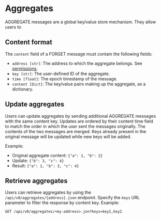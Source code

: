 # Aggregates

AGGREGATE messages are a global key/value store mechanism. They allow users to

## Content format

The `content` field of a FORGET message must contain the following fields:

- `address [str]`: The address to which the aggregate belongs. See [permissions](../permissions.md).
- `key [str]`: The user-defined ID of the aggregate.
- `time [float]`: The epoch timestamp of the message.
- `content [Dict]`: The key/value pairs making up the aggregate, as a dictionary.

## Update aggregates

Users can update aggregates by sending additional AGGREGATE messages with the same content key. 
Updates are ordered by their content time field to match the order in which the user sent the messages originally.
The contents of the two messages are merged. Keys already present in the original message will be updated while new
keys will be added.

Example:
- Original aggregate content: `{"a": 1, "b": 2}`
- Update: `{"b": 3, "c": 4}`
- Result: `{"a": 1, "b": 3, "c": 4}`

## Retrieve aggregates

Users can retrieve aggregates by using the `/api/v0/aggregates/{address}.json` endpoint.
Specify the `keys` URL parameter to filter the response by content key. Example:

`GET /api/v0/aggregates/<my-address>.jon?keys=key1,key2`
